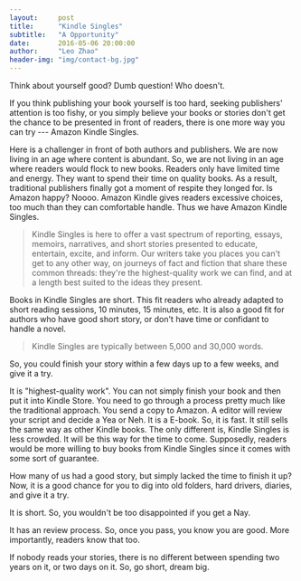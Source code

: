 ```yaml
---
layout:     post
title:      "Kindle Singles"
subtitle:   "A Opportunity"
date:       2016-05-06 20:00:00
author:     "Leo Zhao"
header-img: "img/contact-bg.jpg"
---
```


Think about yourself good? Dumb question! Who doesn't.

If you think publishing your book yourself is too hard, seeking publishers' attention is too fishy, or you simply believe your books or stories don't get the chance to be presented in front of readers, there is one more way you can try --- Amazon Kindle Singles.

Here is a challenger in front of both authors and publishers. We are now living in an age where content is abundant. So, we are not living in an age where readers would flock to new books. Readers only have limited time and energy. They want to spend their time on quality books. As a result, traditional publishers finally got a moment of respite they longed for. Is Amazon happy? Noooo. Amazon Kindle gives readers excessive choices, too much than they can comfortable handle. Thus we have Amazon Kindle Singles.

> Kindle Singles is here to offer a vast spectrum of reporting, essays, memoirs, narratives, and short stories presented to educate, entertain, excite, and inform. Our writers take you places you can't get to any other way, on journeys of fact and fiction that share these common threads: they're the highest-quality work we can find, and at a length best suited to the ideas they present.

Books in Kindle Singles are short. This fit readers who already adapted to short reading sessions, 10 minutes, 15 minutes, etc. It is also a good fit for authors who have good short story, or don't have time or confidant to handle a novel.

> Kindle Singles are typically between 5,000 and 30,000 words.

So, you could finish your story within a few days up to a few weeks, and give it a try.

It is "highest-quality work". You can not simply finish your book and then put it into Kindle Store. You need to go through a process pretty much like the traditional approach. You send a copy to Amazon. A editor will review your script and decide a Yea or Neh. It is a E-book. So, it is fast. It still sells the same way as other Kindle books. The only different is, Kindle Singles is less crowded. It will be this way for the time to come. Supposedly, readers would be more willing to buy books from Kindle Singles since it comes with some sort of guarantee.

How many of us had a good story, but simply lacked the time to finish it up? Now, it is a good chance for you to dig into old folders, hard drivers, diaries, and give it a try. 

It is short. So, you wouldn't be too disappointed if you get a Nay.

It has an review process. So, once you pass, you know you are good. More importantly, readers know that too.

If nobody reads your stories, there is no different between spending two years on it, or two days on it. So, go short, dream big.




